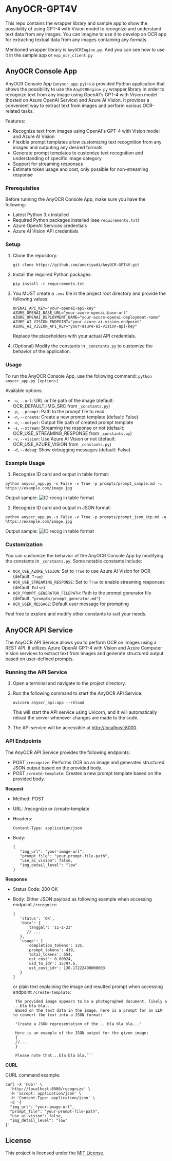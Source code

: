 # AnyOCR-GPT4V
This repo contains the wrapper library and sample app to show the possibility of using GPT-4 with Vision model to recognize and understand text data from any images. You can imagine to use it to develop an OCR app for extracting textual data from any images containing any formats.

Mentioned wrapper library is `AnyOCREngine.py`. And you can see how to use it in the sample app or `exp_ocr_client.py`

## AnyOCR Console App

AnyOCR Console App (`anyocr_app.py`) is a provided Python application that shows the possibility to use the `AnyOCREngine.py` wrapper library in order to recognize text from any image using OpenAI's GPT-4 with Vision model (hosted on Azure OpenAI Service) and Azure AI Vision. It provides a convenient way to extract text from images and perform various OCR-related tasks.

Features:

- Recognize text from images using OpenAI's GPT-4 with Vision model and Azure AI Vision
- Flexible prompt templates allow customizing text recognition from any images and outputing any desired formats
- Generate prompt templates to customize text recognition and understanding of specific image category  
- Support for streaming responses
- Estimate token usage and cost, only possible for non-streaming response

### Prerequisites

Before running the AnyOCR Console App, make sure you have the following:

- Latest Python 3.x installed
- Required Python packages installed (see `requirements.txt`)  
- Azure OpenAI Services credentials
- Azure AI Vision API credentials

### Setup  

1. Clone the repository:

   ```
   git clone https://github.com/andriyadi/AnyOCR-GPT4V.git
   ```

2. Install the required Python packages:

   ```
   pip install -r requirements.txt
   ```

3. You MUST create a `.env` file in the project root directory and provide the following values:

   ```
   OPENAI_API_KEY="your-openai-api-key"
   AZURE_OPENAI_BASE_URL="your-azure-openai-base-url" 
   AZURE_OPENAI_DEPLOYMENT_NAME="your-azure-openai-deployment-name"
   AZURE_AI_VISION_ENDPOINT="your-azure-ai-vision-endpoint"
   AZURE_AI_VISION_API_KEY="your-azure-ai-vision-api-key"
   ```

   Replace the placeholders with your actual API credentials.

4. (Optional) Modify the constants in `_constants.py` to customize the behavior of the application.

### Usage

To run the AnyOCR Console App, use the following command:
`python anyocr_app.py [options]`

Available options:

- `-u`, `--url`: URL or file path of the image (default: OCR_DEFAULT_IMG_SRC from `_constants.py`)
- `-p`, `--prompt`: Path to the prompt file to read  
- `-n`, `--create`: Create a new prompt template (default: False)
- `-o`, `--output`: Output file path of created prompt template
- `-s`, `--stream`: Streaming the response or not (default: OCR_USE_STREAMING_RESPONSE from `_constants.py`)
- `-v`, `--vision`: Use Azure AI Vision or not (default: OCR_USE_AZURE_VISION from `_constants.py`)
- `-d`, `--debug`: Show debugging messages (default: False)

### Example Usage

1. Recognize ID card and output in table format:
```
python anyocr_app.py -s False -v True -p prompts/prompt_sample.md -u https://example.com/image.jpg
```

Output sample:
![ID recog in table format](https://raw.githubusercontent.com/andriyadi/AnyOCR-GPT4V/main/resources/capture_console_table_format.png)

2. Recognize ID card and output in JSON format:
```
python anyocr_app.py -s False -v True -p prompts/prompt_json_ktp.md -u https://example.com/image.jpg
```

Output sample:
![ID recog in table format](https://raw.githubusercontent.com/andriyadi/AnyOCR-GPT4V/main/resources/capture_console_json_format.png)

### Customization

You can customize the behavior of the AnyOCR Console App by modifying the constants in `_constants.py`. Some notable constants include:

- `OCR_USE_AZURE_VISION`: Set to `True` to use Azure AI Vision for OCR (default: `True`)
- `OCR_USE_STREAMING_RESPONSE`: Set to `True` to enable streaming responses (default: `False`)
- `OCR_PROMPT_GENERATOR_FILEPATH`: Path to the prompt generator file (default: `"prompts/prompt_generator.md"`)
- `OCR_USER_MESSAGE`: Default user message for prompting

Feel free to explore and modify other constants to suit your needs.

## AnyOCR API Service

The AnyOCR API Service allows you to perform OCR on images using a REST API. It utilizes Azure OpenAI GPT-4 with Vision and Azure Computer Vision services to extract text from images and generate structured output based on user-defined prompts.

### Running the API Service

1. Open a terminal and navigate to the project directory.

2. Run the following command to start the AnyOCR API Service:

   ```
   uvicorn anyocr_api:app --reload
   ```

   This will start the API service using Uvicorn, and it will automatically reload the server whenever changes are made to the code.

3. The API service will be accessible at <http://localhost:8000>.

### API Endpoints

The AnyOCR API Service provides the following endpoints:

- POST `/recognize`: Performs OCR on an image and generates structured JSON output based on the provided body.
- POST `/create-template`: Creates a new prompt template based on the provided body.

**Request**

- Method: POST
- URL: /recognize or /create-template
- Headers:

  ```
  Content-Type: application/json
  ```
  
- Body:

  ```
  {
     "img_url": "your-image-url",
     "prompt_file": "your-prompt-file-path",
     "use_ai_vision": false,
     "img_detail_level": "low"
  }
  ```

**Response**

- Status Code: 200 OK
- Body:
  Either JSON payload as following example when accessing endpoint `/recognize`:

  ```
  {
     'status': 'OK',
     'data': {
        'tanggal': '11-1-23'
        // ...
     },
     'usage': {
        'completion_tokens': 135,
        'prompt_tokens': 419,
        'total_tokens': 554,
        'est_cost': 0.00824,
        'usd_to_idr': 15797.6,
        'est_cost_idr': 130.17222400000003
     }
  }
  ```

  or plain text explaining the image and resulted prompt when accessing endpoint `/create-template`:
  
  ```
   The provided image appears to be a photographed document, likely a ...bla bla bla...
   Based on the text data in the image, here is a prompt for an LLM to convert the text into a JSON format:

   "Create a JSON representation of the ...bla bla bla..."

   Here is an example of the JSON output for the given image:
   {
   //...
   }

   Please note that...bla bla bla.```

**CURL**

CURL command example:

```
curl -X 'POST' \
  'http://localhost:8000/recognize' \
  -H 'accept: application/json' \
  -H 'Content-Type: application/json' \
  -d '{
  "img_url": "your-image-url",
  "prompt_file": "your-prompt-file-path",
  "use_ai_vision": false,
  "img_detail_level": "low"
}'
```

## License

This project is licensed under the [MIT License](LICENSE).
